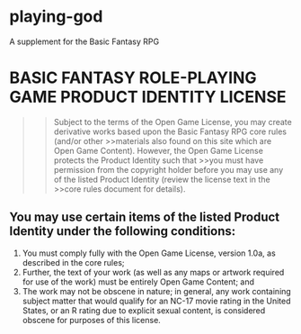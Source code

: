 # playing-god
A supplement for the Basic Fantasy RPG

# **BASIC FANTASY ROLE-PLAYING GAME PRODUCT IDENTITY LICENSE**
>>Subject to the terms of the Open Game License, you may create derivative works based upon the Basic Fantasy RPG core rules (and/or other >>materials also found on this site which are Open Game Content). However, the Open Game License protects the Product Identity such that >>you must have permission from the copyright holder before you may use any of the listed Product Identity (review the license text in the >>core rules document for details).

## You may use certain items of the listed Product Identity under the following conditions:
1. You must comply fully with the Open Game License, version 1.0a, as described in the core rules;
2. Further, the text of your work (as well as any maps or artwork required for use of the work) must be entirely Open Game Content; and
3. The work may not be obscene in nature; in general, any work containing subject matter that would qualify for an NC-17 movie rating in the United States, or an R rating due to explicit sexual content, is considered obscene for purposes of this license.
